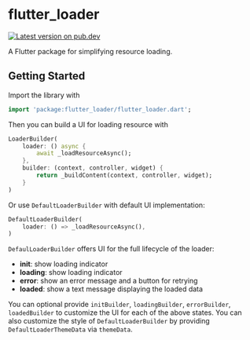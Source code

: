 # flutter_loader

[![Latest version on pub.dev](https://shields.io/pub/v/flutter_loader)](https://pub.dev/packages/flutter_loader)

A Flutter package for simplifying resource loading.

## Getting Started

Import the library with

```dart
import 'package:flutter_loader/flutter_loader.dart';
```

Then you can build a UI for loading resource with

```dart
LoaderBuilder(
    loader: () async {
        await _loadResourceAsync();
    },
    builder: (context, controller, widget) {
        return _buildContent(context, controller, widget);
    }
)
```

Or use `DefaultLoaderBuilder` with default UI implementation:

```dart
DefaultLoaderBuilder(
    loader: () => _loadResourceAsync(),
)
```

`DefaulLoaderBuilder` offers UI for the full lifecycle of the loader:
- **init**: show loading indicator
- **loading**: show loading indicator
- **error**: show an error message and a button for retrying
- **loaded**: show a text message displaying the loaded data

You can optional provide `initBuilder`, `loadingBuilder`, `errorBuilder`, `loadedBuilder` to
customize the UI for each of the above states. You can also customize the style of
`DefaultLoaderBuilder` by providing `DefaultLoaderThemeData` via `themeData`.
